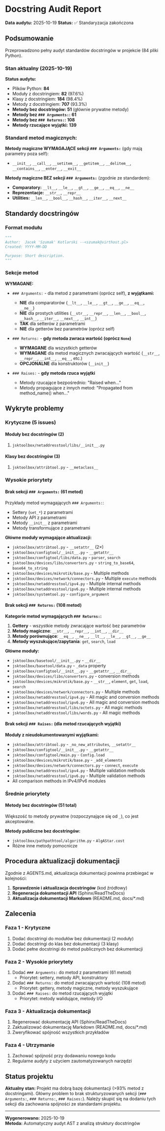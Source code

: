 # Docstring Audit Report

**Data audytu:** 2025-10-19
**Status:** ✅ Standaryzacja zakończona

## Podsumowanie

Przeprowadzono pełny audyt standardów docstringów w projekcie (84 pliki Python).

### Stan aktualny (2025-10-19)

**Status audytu:**

- Plików Python: **84**
- Moduły z docstringiem: **82** (97.6%)
- Klasy z docstringiem: **184** (98.4%)
- Metody z docstringiem: **707** (93.3%)
- **Metody bez docstringów:** **51** (głównie prywatne metody)
- **Metody bez `### Arguments:`:** **61**
- **Metody bez `### Returns:`:** **108**
- **Metody rzucające wyjątki:** **139**

### Standard metod magicznych:

**Metody magiczne WYMAGAJĄCE sekcji `### Arguments:`** (gdy mają parametry poza self):

- `__init__`, `__call__`, `__setitem__`, `__getitem__`, `__delitem__`, `__contains__`, `__enter__`, `__exit__`

**Metody magiczne BEZ sekcji `### Arguments:`** (zgodnie ze standardem):

- **Comparatory:** `__lt__`, `__le__`, `__gt__`, `__ge__`, `__eq__`, `__ne__`
- **Reprezentacje:** `__str__`, `__repr__`
- **Utilities:** `__len__`, `__bool__`, `__hash__`, `__iter__`, `__next__`

## Standardy docstringów

### Format modułu

```python
"""
Author:  Jacek 'Szumak' Kotlarski --<szumak@virthost.pl>
Created: YYYY-MM-DD

Purpose: Short description.
"""
```

### Sekcje metod

**WYMAGANE:**

- `### Arguments:` - dla metod z parametrami (oprócz self), **z wyjątkami:**
  - **NIE** dla comparatorów (`__lt__`, `__le__`, `__gt__`, `__ge__`, `__eq__`, `__ne__`)
  - **NIE** dla prostych utilities (`__str__`, `__repr__`, `__len__`, `__bool__`, `__hash__`, `__iter__`, `__next__`, `__int__`)
  - **TAK** dla setterów z parametrami
  - **NIE** dla getterów bez parametrów (oprócz self)
  
- `### Returns:` - **gdy metoda zwraca wartość (oprócz `None`)**
  - **WYMAGANE** dla wszystkich getterów
  - **WYMAGANE** dla metod magicznych zwracających wartość (`__str__`, `__repr__`, `__int__`, `__eq__`, etc.)
  - **OPCJONALNE** dla konstruktorów (`__init__`)
  
- `### Raises:` - **gdy metoda rzuca wyjątki**
  - Metody rzucające bezpośrednio: "Raised when..."
  - Metody propagujące z innych metod: "Propagated from method_name() when..."

## Wykryte problemy

### Krytyczne (5 issues)

#### Moduły bez docstringów (2)
1. `jsktoolbox/netaddresstool/libs/__init__.py`

#### Klasy bez docstringów (3)
1. `jsktoolbox/attribtool.py` - `__metaclass__`

### Wysokie priorytety

#### Brak sekcji `### Arguments:` (61 metod)

Przykłady metod wymagających `### Arguments:`:
- Settery (`set_*`) z parametrami
- Metody API z parametrami
- Metody `__init__` z parametrami
- Metody transformujące z parametrami

**Główne moduły wymagające aktualizacji:**
- `jsktoolbox/attribtool.py` - `__setattr__` (2×)
- `jsktoolbox/configtool/__init__.py` - `__getattr__`
- `jsktoolbox/configtool/libs/data.py` - `parser`, `search`
- `jsktoolbox/devices/libs/converters.py` - `string_to_base64`, `base64_to_string`
- `jsktoolbox/devices/mikrotik/base.py` - Multiple methods
- `jsktoolbox/devices/network/connectors.py` - Multiple `execute` methods
- `jsktoolbox/netaddresstool/ipv4.py` - Multiple internal methods
- `jsktoolbox/netaddresstool/ipv6.py` - Multiple internal methods
- `jsktoolbox/systemtool.py` - `configure_argument`

#### Brak sekcji `### Returns:` (108 metod)

**Kategorie metod wymagających `### Returns:`:**

1. **Gettery** - wszystkie metody zwracające wartość bez parametrów
2. **Metody magiczne**: `__str__`, `__repr__`, `__int__`, `__dir__`
3. **Metody porównujące**: `__eq__`, `__ne__`, `__lt__`, `__le__`, `__gt__`, `__ge__`
4. **Metody wyszukujące/zapytania**: `get`, `search`, `load`

**Główne moduły:**
- `jsktoolbox/basetool/__init__.py` - `__dir__`
- `jsktoolbox/basetool/data.py` - `_data` property
- `jsktoolbox/configtool/__init__.py` - `__getattr__`, `__dir__`
- `jsktoolbox/devices/libs/converters.py` - conversion methods
- `jsktoolbox/devices/mikrotik/base.py` - `__str__`, `element`, `get`, `load`, `search`
- `jsktoolbox/devices/network/connectors.py` - Multiple methods
- `jsktoolbox/netaddresstool/ipv4.py` - All magic and conversion methods
- `jsktoolbox/netaddresstool/ipv6.py` - All magic and conversion methods
- `jsktoolbox/netaddresstool/libs/octets.py` - All magic methods
- `jsktoolbox/netaddresstool/libs/words.py` - All magic methods

#### Brak sekcji `### Raises:` (dla metod rzucających wyjątki)

**Moduły z nieudokumentowanymi wyjątkami:**
- `jsktoolbox/attribtool.py` - `_no_new_attributes`, `__setattr__`
- `jsktoolbox/configtool/__init__.py` - `__getattr__`
- `jsktoolbox/configtool/main.py` - `Config.load`
- `jsktoolbox/devices/mikrotik/base.py` - `_add_elements`
- `jsktoolbox/devices/network/connectors.py` - `connect`, `execute`
- `jsktoolbox/netaddresstool/ipv4.py` - Multiple validation methods
- `jsktoolbox/netaddresstool/ipv6.py` - Multiple validation methods
- All comparison methods in IPv4/IPv6 modules

### Średnie priorytety

#### Metody bez docstringów (51 total)

Większość to metody prywatne (rozpoczynające się od `_`), co jest akceptowalne.

**Metody publiczne bez docstringów:**
- `jsktoolbox/pathpathtool/algorithm.py` - `AlgAStar.cost`
- Różne inne metody pomocnicze

## Procedura aktualizacji dokumentacji

Zgodnie z AGENTS.md, aktualizacja dokumentacji powinna przebiegać w kolejności:

1. **Sprawdzenie i aktualizacja docstringów** (kod źródłowy)
2. **Regeneracja dokumentacji API** (Sphinx/ReadTheDocs)
3. **Aktualizacja dokumentacji Markdown** (README.md, docs/*.md)

## Zalecenia

### Faza 1 - Krytyczne

1. Dodać docstringi do modułów bez dokumentacji (2 moduły)
2. Dodać docstringi do klas bez dokumentacji (3 klasy)
3. Dodać pełne docstringi do metod publicznych bez dokumentacji

### Faza 2 - Wysokie priorytety

1. Dodać `### Arguments:` do metod z parametrami (61 metod)
   - Priorytet: settery, metody API, konstruktory
2. Dodać `### Returns:` do metod zwracających wartość (108 metod)
   - Priorytet: gettery, metody magiczne, metody wyszukujące
3. Dodać `### Raises:` do metod rzucających wyjątki
   - Priorytet: metody walidujące, metody I/O

### Faza 3 - Aktualizacja dokumentacji

1. Regenerować dokumentację API (Sphinx/ReadTheDocs)
2. Zaktualizować dokumentację Markdown (README.md, docs/*.md)
3. Zweryfikować spójność wszystkich przykładów

### Faza 4 - Utrzymanie

1. Zachować spójność przy dodawaniu nowego kodu
2. Regularne audyty z użyciem zautomatyzowanych narzędzi

## Status projektu

**Aktualny stan:** Projekt ma dobrą bazę dokumentacji (>93% metod z docstringami). Główny problem to brak strukturyzowanych sekcji (`### Arguments:`, `### Returns:`, `### Raises:`). Należy skupić się na dodaniu tych sekcji dla zachowania spójności ze standardami projektu.

---

**Wygenerowano:** 2025-10-19  
**Metoda:** Automatyczny audyt AST z analizą struktury docstringów
